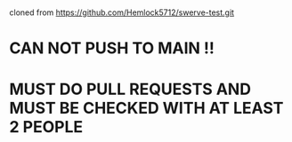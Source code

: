 #

cloned from https://github.com/Hemlock5712/swerve-test.git

# CAN NOT PUSH TO MAIN !!
# MUST DO PULL REQUESTS AND MUST BE CHECKED WITH AT LEAST 2 PEOPLE